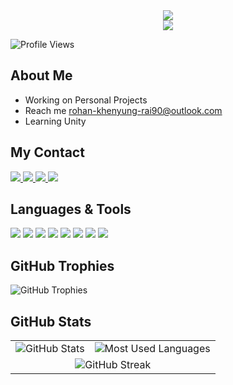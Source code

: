 <div align="center">
 <img src="https://capsule-render.vercel.app/api?type=waving&color=0:4facfe,50:00f2fe,100:0052d4&height=220&section=header&text=ａｓｃｅｎｄ&fontSize=52&fontAlignY=40&animation=twinkling&fontColor=ffffff&stroke=ffffff&strokeWidth=3" />
</div>

<div align="center">
<img src="https://readme-typing-svg.herokuapp.com/?font=Righteous&size=35&center=true&vCenter=true&width=500&height=70&duration=4000&lines=Hi+There!;I'm+Rohan+Khengyung+Rai;Open+Source+Enthusiast;" />
</div>


<p align="left">
  <img src="https://komarev.com/ghpvc/?username=Rohan-Khengyung&label=Real%20Views" alt="Profile Views" />
</p>


## About Me

+ Working on Personal Projects
+ Reach me rohan-khenyung-rai90@outlook.com 
+ Learning Unity

## My Contact

<p align="left">
  <a href="https://www.linkedin.com/in/rohan-rai-096a182b2/" target="_blank">
    <img src="https://img.shields.io/badge/LinkedIn-0077B5?style=for-the-badge&logo=linkedin&logoColor=white" />
  </a>
  <a href="https://x.com/Rohan_Rai99K" target="_blank">
    <img src="https://img.shields.io/badge/Twitter-1DA1F2?style=for-the-badge&logo=twitter&logoColor=white" />
  </a>
  <a href="https://www.instagram.com/rohan_khengyung/" target="_blank">
    <img src="https://img.shields.io/badge/Instagram-E4405F?style=for-the-badge&logo=instagram&logoColor=white" />
  </a>
  <a href="mailto:rohan-khenyung-rai90@outlook.com" target="_blank">
    <img src="https://img.shields.io/badge/Outlook-0078D4?style=for-the-badge&logo=microsoft-outlook&logoColor=white" />
  </a>
</p>



## Languages & Tools
<p align="left">
  <img src="https://img.shields.io/badge/HTML5-E34F26?style=for-the-badge&logo=html5&logoColor=white" />
  <img src="https://img.shields.io/badge/CSS3-1572B6?style=for-the-badge&logo=css3&logoColor=white" />
  <img src="https://img.shields.io/badge/JavaScript-F7DF1E?style=for-the-badge&logo=javascript&logoColor=black" />
  <img src="https://img.shields.io/badge/Python-3776AB?style=for-the-badge&logo=python&logoColor=white" />
  <img src="https://img.shields.io/badge/React-20232A?style=for-the-badge&logo=react&logoColor=61DAFB" />
  <img src="https://img.shields.io/badge/Django-092E20?style=for-the-badge&logo=django&logoColor=white" />
  <img src="https://img.shields.io/badge/C%23-239120?style=for-the-badge&logo=c-sharp&logoColor=white" />
  <img src="https://img.shields.io/badge/GitHub-100000?style=for-the-badge&logo=github&logoColor=white" />
</p>

## GitHub Trophies
<div align="left">
  
![GitHub Trophies](https://github-profile-trophy.vercel.app/?username=Rohan-Khengyung&theme=radical&no-frame=false&no-bg=false&margin-w=4)

</div>

## GitHub Stats

<table>
  <tr>
    <td>
      <img src="https://github-readme-stats.vercel.app/api?username=Rohan-Khengyung&show_icons=true&count_private=true&hide_border=true&theme=radical" alt="GitHub Stats" />
    </td>
    <td>
      <img src="https://github-readme-stats.vercel.app/api/top-langs/?username=Rohan-Khengyung&layout=compact&hide_border=true&theme=radical" alt="Most Used Languages" />
    </td>
  </tr>
  <tr>
    <td colspan="2" align="center">
      <img src="https://github-readme-streak-stats.herokuapp.com/?user=Rohan-Khengyung&hide_border=true&theme=radical" alt="GitHub Streak" />
    </td>
  </tr>
</table>



